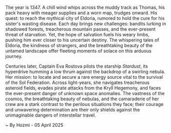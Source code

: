 
The year is 1347.  A chill wind whips across the muddy track as Thomas, his pack heavy with meager supplies and a worn map, trudges onward.  His quest: to reach the mythical city of Eldoria, rumored to hold the cure for his sister's wasting disease.  Each day brings new challenges: bandits lurking in shadowed forests, treacherous mountain passes, and the ever-present threat of starvation.  Yet, the hope of salvation fuels his weary limbs, pushing him ever closer to his uncertain destiny.  The whispering tales of Eldoria, the kindness of strangers, and the breathtaking beauty of the untamed landscape offer fleeting moments of solace on this arduous journey.

Centuries later, Captain Eva Rostova pilots the starship *Stardust*, its hyperdrive humming a low thrum against the backdrop of a swirling nebula.  Her mission: to locate and secure a rare energy source vital to the survival of the Sol Federation.  Across light-years, she navigates treacherous asteroid fields, evades pirate attacks from the Kryll Hegemony, and faces the ever-present danger of unknown space anomalies.  The vastness of the cosmos, the breathtaking beauty of nebulas, and the camaraderie of her crew are a stark contrast to the perilous situations they face; their courage and unwavering determination are their only shields against the unimaginable dangers of interstellar travel.

~ By Hozmi - 05 April 2025
